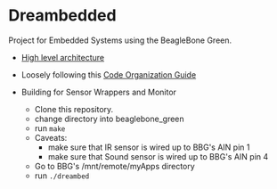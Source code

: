 # Dreambedded
Project for Embedded Systems using the BeagleBone Green. 

* [High level architecture](https://drive.google.com/file/d/1BDMiIV8yohG4y36VP3uiOJNSGxTPou9D/view) 

* Loosely following this [Code Organization Guide](https://hiltmon.com/blog/2013/07/03/a-simple-c-plus-plus-project-structure/)

* Building for Sensor Wrappers and Monitor <br />
	* Clone this repository. <br />
	* change directory into beaglebone_green <br />
	* run `make` <br />
	* Caveats:  <br />
		* make sure that IR sensor is wired up to BBG's AIN pin 1 <br />
		* make sure that Sound sensor is wired up to BBG's AIN pin 4 <br />
	* Go to BBG's /mnt/remote/myApps directory <br />
	* run `./dreambed` <br />
